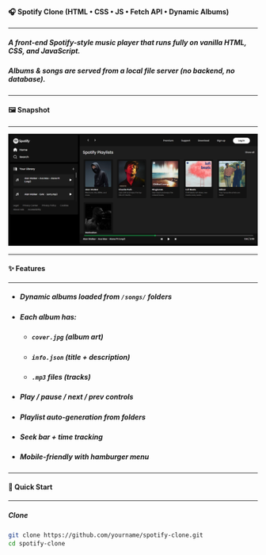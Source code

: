#### 🎧 Spotify Clone (HTML • CSS • JS • Fetch API • Dynamic Albums)

---

##### A front-end Spotify-style music player that runs fully on vanilla **HTML, CSS, and JavaScript**.

##### Albums & songs are served from a **local file server** (no backend, no database).

---

#### 🖼️ Snapshot

---

![Snapshot](/spotify_clone/assets/project3.png)

---

#### ✨ Features

---

- ##### Dynamic albums loaded from `/songs/` folders
- ##### Each album has:
  - ##### `cover.jpg` (album art)
  - ##### `info.json` (title + description)
  - ##### `.mp3` files (tracks)
- ##### Play / pause / next / prev controls
- ##### Playlist auto-generation from folders
- ##### Seek bar + time tracking
- ##### Mobile-friendly with hamburger menu

---

#### 🚀 Quick Start

---

##### Clone

```bash
git clone https://github.com/yourname/spotify-clone.git
cd spotify-clone
```
